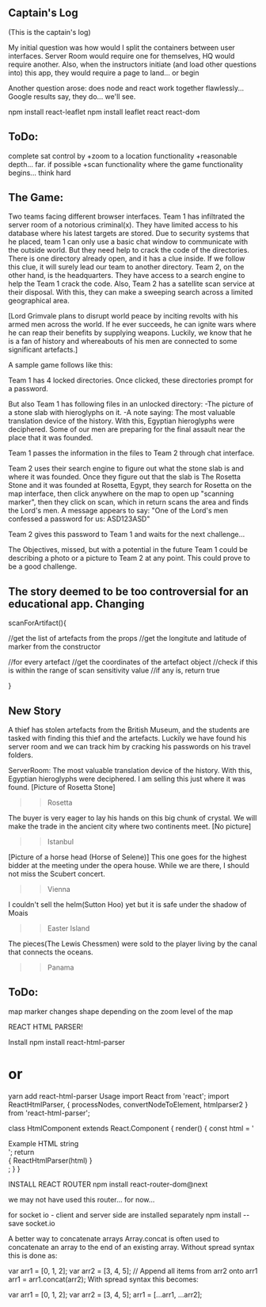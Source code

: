 ## Captain's Log

(This is the captain's log)

My initial question was how would I split the containers between user interfaces.
Server Room would require one for themselves, HQ would require another. Also, when the instructors initiate (and load other questions into) this app, they would require a page to land... or begin

Another question arose: does node and react work together flawlessly... Google results say, they do... we'll see.

npm install react-leaflet
npm install leaflet react react-dom

## ToDo:
complete sat control by
+zoom to a location functionality
+reasonable depth... far. if possible
+scan functionality
  where the game functionality begins... think hard

## The Game:
Two teams facing different browser interfaces.
Team 1 has infiltrated the server room of a notorious criminal(x). They have limited access to his database where his latest targets are stored. Due to security systems that he placed, team 1 can only use a basic chat window to communicate with the outside world. But they need help to crack the code of the directories. There is one directory already open, and it has a clue inside. If we follow this clue, it will surely lead our team to another directory.
Team 2, on the other hand, is the headquarters. They have access to a search engine to help the Team 1 crack the code. Also, Team 2 has a satellite scan service at their disposal. With this, they can make a sweeping search across a limited geographical area.

[Lord Grimvale plans to disrupt world peace by inciting revolts with his armed men across the world. If he ever succeeds, he can ignite wars where he can reap their benefits by supplying weapons. Luckily, we know that he is a fan of history and whereabouts of his men are connected to some significant artefacts.]

A sample game follows like this:

Team 1 has 4 locked directories. Once clicked, these directories prompt for a password.

But also Team 1 has following files in an unlocked directory:
-The picture of a stone slab with hieroglyphs on it.
-A note saying:
The most valuable translation device of the history. With this, Egyptian hieroglyphs were deciphered. Some of our men are preparing for the final assault near the place that it was founded.

Team 1 passes the information in the files to Team 2 through chat interface.

Team 2 uses their search engine to figure out what the stone slab is and where it was founded. Once they figure out that the slab is The Rosetta Stone and it was founded at Rosetta, Egypt, they search for Rosetta on the map interface, then click anywhere on the map to open up "scanning marker", then they click on scan, which in return scans the area and finds the Lord's men.
A message appears to say: "One of the Lord's men confessed a password for us: ASD123ASD"

Team 2 gives this password to Team 1 and waits for the next challenge...

The Objectives, missed, but with a potential in the future
Team 1 could be describing a photo or a picture to Team 2 at any point. This could prove to be a good challenge.

## The story deemed to be too controversial for an educational app. Changing

scanForArtifact(){

  //get the list of artefacts from the props
  //get the longitute and latitude of marker from the constructor

  //for every artefact
    //get the coordinates of the artefact object
    //check if this is within the range of scan sensitivity value
    //if any is, return true

}

## New Story
A thief has stolen artefacts from the British Museum, and the students are tasked with finding this thief and the artefacts.
Luckily we have found his server room and we can track him by cracking his passwords on his travel folders.

ServerRoom:
The most valuable translation device of the history. With this, Egyptian hieroglyphs were deciphered. I am selling this just where it was found. [Picture of Rosetta Stone]
>>Rosetta

The buyer is very eager to lay his hands on this big chunk of crystal. We will make the trade in the ancient city where two continents meet.
[No picture]
>>Istanbul

[Picture of a horse head (Horse of Selene)] This one goes for the highest bidder at the meeting under the opera house. While we are there, I should not miss the Scubert concert.
>>Vienna

I couldn't sell the helm(Sutton Hoo) yet but it is safe under the shadow of Moais
>> Easter Island

The pieces(The Lewis Chessmen) were sold to the player living by the canal that connects the oceans.
>> Panama

## ToDo:
  map marker changes shape depending on the zoom level of the map


REACT HTML PARSER!

Install
npm install react-html-parser
# or
yarn add react-html-parser
Usage
import React from 'react';
import ReactHtmlParser, { processNodes, convertNodeToElement, htmlparser2 } from 'react-html-parser';

class HtmlComponent extends React.Component {
  render() {
    const html = '<div>Example HTML string</div>';
    return <div>{ ReactHtmlParser(html) }</div>;
  }
}



INSTALL REACT ROUTER
npm install react-router-dom@next

we may not have used this router... for now...


for socket io  - client and server side are installed separately
npm install --save socket.io




A better way to concatenate arrays
Array.concat is often used to concatenate an array to the end of an existing array. Without spread syntax this is done as:

var arr1 = [0, 1, 2];
var arr2 = [3, 4, 5];
// Append all items from arr2 onto arr1
arr1 = arr1.concat(arr2);
With spread syntax this becomes:

var arr1 = [0, 1, 2];
var arr2 = [3, 4, 5];
arr1 = [...arr1, ...arr2];
